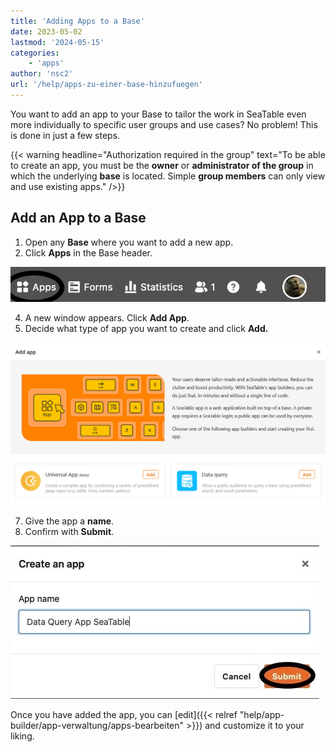 ```yaml
---
title: 'Adding Apps to a Base'
date: 2023-05-02
lastmod: '2024-05-15'
categories:
    - 'apps'
author: 'nsc2'
url: '/help/apps-zu-einer-base-hinzufuegen'
---
```


You want to add an app to your Base to tailor the work in SeaTable even more individually to specific user groups and use cases? No problem! This is done in just a few steps.

{{< warning  headline="Authorization required in the group"  text="To be able to create an app, you must be the **owner** or **administrator of the group** in which the underlying **base** is located. Simple **group members** can only view and use existing apps." />}}

## Add an App to a Base

1. Open any **Base** where you want to add a new app.
2. Click **Apps** in the Base header.

![Click Apps in the Base header](images/click-apps-in-the-base-header.jpg)

4. A new window appears. Click **Add App**.
5. Decide what type of app you want to create and click **Add.**

![Dialog box for adding apps](images/Add-App.png)

7. Give the app a **name**.
8. Confirm with **Submit**.

![Name the app and confirm with Submit](images/confirm-to-add-app-to-base.jpg)

Once you have added the app, you can [edit]({{< relref "help/app-builder/app-verwaltung/apps-bearbeiten" >}}) and customize it to your liking.

